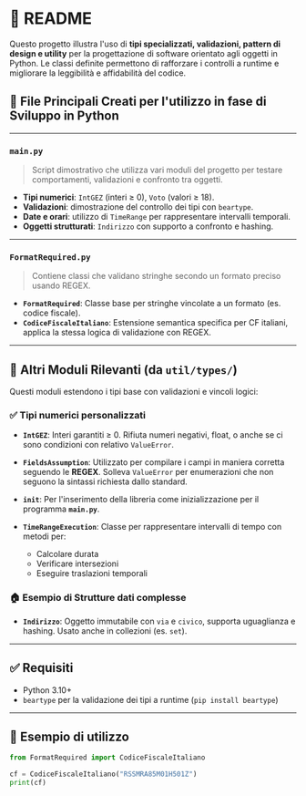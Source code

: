 
# 📝 README

Questo progetto illustra l'uso di **tipi specializzati, validazioni, pattern di design e utility** per la progettazione di software orientato agli oggetti in Python. Le classi definite permettono di rafforzare i controlli a runtime e migliorare la leggibilità e affidabilità del codice.

## 📂 File Principali Creati per l'utilizzo in fase di Sviluppo in Python

---

### `main.py`

> Script dimostrativo che utilizza vari moduli del progetto per testare comportamenti, validazioni e confronto tra oggetti.

* **Tipi numerici**: `IntGEZ` (interi ≥ 0), `Voto` (valori ≥ 18).
* **Validazioni**: dimostrazione del controllo dei tipi con `beartype`.
* **Date e orari**: utilizzo di `TimeRange` per rappresentare intervalli temporali.
* **Oggetti strutturati**: `Indirizzo` con supporto a confronto e hashing.

---

### `FormatRequired.py`

> Contiene classi che validano stringhe secondo un formato preciso usando REGEX.

* **`FormatRequired`**: Classe base per stringhe vincolate a un formato (es. codice fiscale).
* **`CodiceFiscaleItaliano`**: Estensione semantica specifica per CF italiani, applica la stessa logica di validazione con REGEX.

---

## 🔧 Altri Moduli Rilevanti (da `util/types/`)

Questi moduli estendono i tipi base con validazioni e vincoli logici:

### ✅ Tipi numerici personalizzati

* **`IntGEZ`**: Interi garantiti ≥ 0. Rifiuta numeri negativi, float, o anche se ci sono condizioni con relativo `ValueError`.
* **`FieldsAssumption`**: Utilizzato per compilare i campi in maniera corretta seguendo le **REGEX**. Solleva `ValueError` per enumerazioni che non seguono la sintassi richiesta dallo standard.
* **`init`**: Per l'inserimento della libreria come inizializzazione per il programma **`main.py`**.

* **`TimeRangeExecution`**: Classe per rappresentare intervalli di tempo con metodi per:

  * Calcolare durata
  * Verificare intersezioni
  * Eseguire traslazioni temporali

### 🏠 Esempio di Strutture dati complesse

* **`Indirizzo`**: Oggetto immutabile con `via` e `civico`, supporta uguaglianza e hashing. Usato anche in collezioni (es. `set`).

---

## ✅ Requisiti

* Python 3.10+
* `beartype` per la validazione dei tipi a runtime (`pip install beartype`)

---

## 📌 Esempio di utilizzo

```python
from FormatRequired import CodiceFiscaleItaliano

cf = CodiceFiscaleItaliano("RSSMRA85M01H501Z")
print(cf)
```

